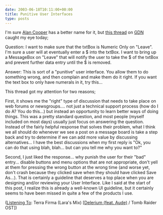 ```yaml
---
date: 2003-06-18T10:11:00+00:00
title: Punitive User Interfaces
type: posts
---
```

I'm sure [Alan Cooper](http://www.cooper.com/) has a better name for it, but [this thread](http://www.gotdotnet.com/Community/MessageBoard/Thread.aspx?id=112688&Page=1#112745) on [GDN](http://www.gotdotnet.com) caught my eye today;

Question: I want to make sure that the txtBox is Numeric Only on "Leave". I'm sure a user will at eventually enter a $ into the txtBox. I want to bring up a MessageBox on "Leave" that will notify the user to take the $ of the txtBox and prevent further data entry until the $ is removed.

Answer: This is sort of a "punitive" user interface. You allow them to do something wrong, and then complain and make them do it right. If you want the text box to only have numerals in it, try this... </ul>

This thread got my attention for two reasons;

First, it shows me the "right" type of discussion that needs to take place on web forums or newsgroups.... not just a technical support process (how do I do A? You do this...) but instead an opportunity to learn better ways of doing things. This was a pretty standard question, and most people (myself included on most days) usually just focus on answering the question. Instead of the fairly helpful response that solves their problem, what I think we all should do whenever we see a post on a message board is take a step back and try to determine if we can add more value by discussing alternatives... I have the best discussions when my first reply is "Ok, you can do that using blah, blah... but can you tell me why you want to?"

Second, I just liked the response... why punish the user for their "bad" entry... disable buttons and menu options that are not appropriate, don't yell at them for pressing the wrong button at the wrong time (and worse yet, don't crash because they clicked save when they should have clicked Save As...). That is certainly a guideline that deserves a top place when you are designing and/or reviewing your User Interface. Like I said at the start of this post, I realize this is already a well-known UI guideline, but it certainly seems to have been missed in quite a few of the products I use.


  ([Listening To](https://learn.microsoft.com/en-us/previous-versions/dotnet/articles/ms973230(v=msdn.10)): Terra Firma (Lara's Mix) [[Delerium (feat. Aude)](http://www.windowsmedia.com/mg/search.asp?srch=Delerium+(feat.+Aude)) / Tomb Raider OST])
